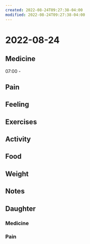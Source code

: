 ```yaml
---
created: 2022-08-24T09:27:38-04:00
modified: 2022-08-24T09:27:38-04:00
---
```


# 2022-08-24

## Medicine

07:00 - 

## Pain


## Feeling


## Exercises


## Activity


## Food



## Weight


## Notes



## Daughter


### Medicine


### Pain
